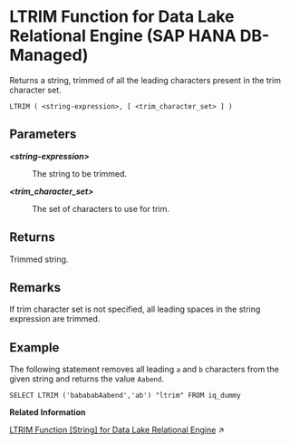 <!-- loioccfb4d6a182f4c7badbe8d4f597b316a -->

# LTRIM Function for Data Lake Relational Engine \(SAP HANA DB-Managed\)

Returns a string, trimmed of all the leading characters present in the trim character set.



```
LTRIM ( <string-expression>, [ <trim_character_set> ] )
```



<a name="loioccfb4d6a182f4c7badbe8d4f597b316a__section_b2f_x5g_trb"/>

## Parameters


<dl>
<dt><b>

*<string-expression\>*

</b></dt>
<dd>

The string to be trimmed.



</dd><dt><b>

*<trim\_character\_set\>*

</b></dt>
<dd>

The set of characters to use for trim.



</dd>
</dl>



<a name="loioccfb4d6a182f4c7badbe8d4f597b316a__section_unc_1vg_trb"/>

## Returns

Trimmed string.



<a name="loioccfb4d6a182f4c7badbe8d4f597b316a__section_srl_1vg_trb"/>

## Remarks

If trim character set is not specified, all leading spaces in the string expression are trimmed.



<a name="loioccfb4d6a182f4c7badbe8d4f597b316a__section_r3y_5m3_wrb"/>

## Example

The following statement removes all leading `a` and `b` characters from the given string and returns the value `Aabend`.

```
SELECT LTRIM ('babababAabend','ab') "ltrim" FROM iq_dummy
```

**Related Information**  


[LTRIM Function [String] for Data Lake Relational Engine](https://help.sap.com/viewer/19b3964099384f178ad08f2d348232a9/2023_1_QRC/en-US/a561eaf184f2101596bab303110c20fb.html "Returns a string, trimmed of all the leading characters present in the trim character set.") :arrow_upper_right:

